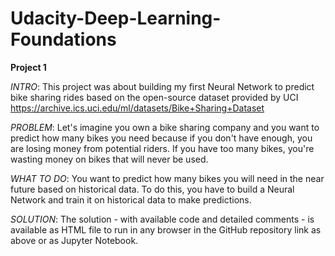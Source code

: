 # Udacity-Deep-Learning-Foundations
**Project 1**
  
*INTRO*: This project was about building my first Neural Network to predict bike sharing rides based on the open-source dataset provided by UCI https://archive.ics.uci.edu/ml/datasets/Bike+Sharing+Dataset  
  
*PROBLEM*: Let's imagine you own a bike sharing company and you want to predict how many bikes you need because if you don't have enough, you are losing money from potential riders. If you have too many bikes, you're wasting money on bikes that will never be used.  
  
*WHAT TO DO*: You want to predict how many bikes you will need in the near future based on historical data. To do this, you have to build a Neural Network and train it on historical data to make predictions.  
  
*SOLUTION*: The solution - with available code and detailed comments - is available as HTML file to run in any browser in the GitHub repository link as above or as Jupyter Notebook.
